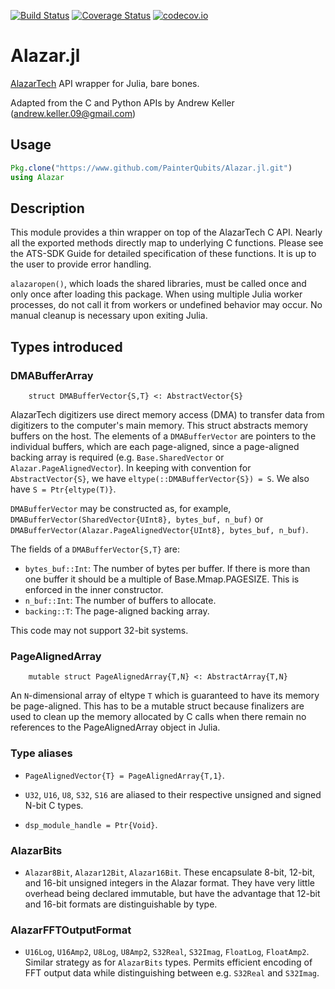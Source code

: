 [![Build Status](https://travis-ci.org/PainterQubits/Alazar.jl.svg?branch=master)](https://travis-ci.org/PainterQubits/Alazar.jl)
[![Coverage Status](https://coveralls.io/repos/PainterQubits/Alazar.jl/badge.svg?branch=master&service=github)](https://coveralls.io/github/PainterQubits/Alazar.jl?branch=master)
[![codecov.io](http://codecov.io/github/PainterQubits/Alazar.jl/coverage.svg?branch=master)](http://codecov.io/github/PainterQubits/Alazar.jl?branch=master)

# Alazar.jl

[AlazarTech](http://www.alazartech.com) API wrapper for Julia, bare bones.

Adapted from the C and Python APIs by Andrew Keller (andrew.keller.09@gmail.com)

## Usage

```jl
Pkg.clone("https://www.github.com/PainterQubits/Alazar.jl.git")
using Alazar
```

## Description

This module provides a thin wrapper on top of the AlazarTech C API. Nearly all the exported
methods directly map to underlying C functions. Please see the ATS-SDK Guide for detailed
specification of these functions. It is up to the user to provide error handling.

`alazaropen()`, which loads the shared libraries, must be called once and only once after
loading this package. When using multiple Julia worker processes, do not call it from
workers or undefined behavior may occur. No manual cleanup is necessary upon exiting Julia.

## Types introduced

### DMABufferArray

```
    struct DMABufferVector{S,T} <: AbstractVector{S}
```

AlazarTech digitizers use direct memory access (DMA) to transfer data from digitizers to
the computer's main memory. This struct abstracts memory buffers on the host. The elements
of a `DMABufferVector` are pointers to the individual buffers, which are each page-aligned,
since a page-aligned backing array is required (e.g. `Base.SharedVector` or
`Alazar.PageAlignedVector`). In keeping with convention for `AbstractVector{S}`, we have
`eltype(::DMABufferVector{S}) = S`. We also have `S = Ptr{eltype(T)}`.

`DMABufferVector` may be constructed as, for example,
`DMABufferVector(SharedVector{UInt8}, bytes_buf, n_buf)` or
`DMABufferVector(Alazar.PageAlignedVector{UInt8}, bytes_buf, n_buf)`.

The fields of a `DMABufferVector{S,T}` are:
- `bytes_buf::Int`: The number of bytes per buffer. If there is more than one buffer it
  should be a multiple of Base.Mmap.PAGESIZE. This is enforced in the inner constructor.
- `n_buf::Int`: The number of buffers to allocate.
- `backing::T`: The page-aligned backing array.

This code may not support 32-bit systems.

### PageAlignedArray

```
    mutable struct PageAlignedArray{T,N} <: AbstractArray{T,N}
```

An `N`-dimensional array of eltype `T` which is guaranteed to have its memory be
page-aligned. This has to be a mutable struct because finalizers are used to clean up the
memory allocated by C calls when there remain no references to the PageAlignedArray object
in Julia.

### Type aliases

- `PageAlignedVector{T} = PageAlignedArray{T,1}`.

- `U32`, `U16`, `U8`, `S32`, `S16` are aliased to their respective unsigned and signed
N-bit C types.

- `dsp_module_handle = Ptr{Void}`.

### AlazarBits

- `Alazar8Bit`, `Alazar12Bit`, `Alazar16Bit`. These encapsulate 8-bit, 12-bit, and 16-bit
  unsigned integers in the Alazar format. They have very little overhead being declared
  immutable, but have the advantage that 12-bit and 16-bit formats are distinguishable by
  type.

### AlazarFFTOutputFormat

- `U16Log`, `U16Amp2`, `U8Log`, `U8Amp2`, `S32Real`, `S32Imag`, `FloatLog`, `FloatAmp2`.
  Similar strategy as for `AlazarBits` types. Permits efficient encoding of FFT output data
  while distinguishing between e.g. `S32Real` and `S32Imag`.

